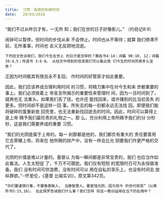 ```yaml
---
title:  习惯：有效的利用时间
date:   20/03/2018
---
```


“我们不过从昨日才有，一无所
知；我们在世的日子好像影儿。”
（约伯记8:9）

闹钟可以暂停，但时间的步伐从来
不会停止。时间也从不等待；就算
我们停滞不前，无所事事，时间也
会义无反顾地流逝。

`下列经文告诉我们，我们今生在世上
的日子是怎样的？雅各书4:14；诗篇
90:10, 12；诗篇39:4,5；传道书 3:6-8。
从经文中得到的信息我们可以看出我
们今生的时间究竟多么宝贵？`

正因为时间极其有限且永不复回，
作时间的好管家才如此重要。

因此，我们应该养成合理利用时间
的习惯，将精力集中在对今生和来
世都重要的事上。我们必须按着上
帝圣言所揭示的重要性来管理时
间，因为一旦时间到了，就再也无
法重头。如果我们丢了钱，也许还
能找回来，或许赚到的比当初丢失
的更多。但时间却不是这样一回
事。所失去的每一刻都永远无法找
回。即便我们能将破碎的蛋重新放
回壳里，也无法重新找回逝去的时间。因此，时间可以算得上是上帝
赐予我们最珍贵的礼物之一。那
么，充分利用上帝所赐予我们的分
分秒秒，这是我们需要养成的重要
习惯。

“我们的光阴是属于上帝的。每一
剎那都是他的，我们都负有重大的
责任要善用它去荣耀上帝。将来在
他所赐的财产中，没有一样会比光
阴要我们作更严格的交代了。

光阴的价值是难以计量的。基督认
为每一瞬间都是非常宝贵的，我们
也应当作如此看法。人生太短促
了，千万不可蹉跎。我们仅有短短
的宽限时日可为永恒做准备。我们
没有时间可供浪费，没有时间可以
用在自私的享乐上，也没有时间去
放纵罪欲。”─怀爱伦，《基督
比喻实训》，原文第342页。

`“你们要谨慎行事，不要像愚昧人，
当像智慧人。要爱惜光阴，因为现今
的世代邪恶”（以弗所书5:15,16）。
在此保罗告诫我们什么事？我们怎样
将这一教训运用在当下的处境中？`